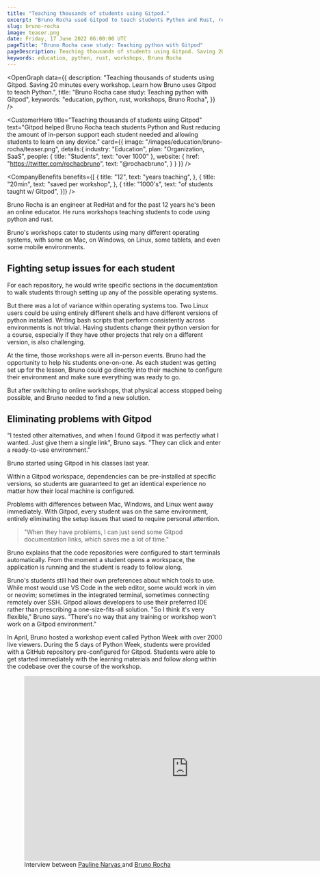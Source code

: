 ```yaml
---
title: "Teaching thousands of students using Gitpod."
excerpt: "Bruno Rocha used Gitpod to teach students Python and Rust, reducing the amount of in-person support each student needed and allowing students to learn on any device. Bruno also hosted Python Week 2022 where he taught thousands of students using Gitpod."
slug: bruno-rocha
image: teaser.png
date: Friday, 17 June 2022 06:00:00 UTC
pageTitle: "Bruno Rocha case study: Teaching python with Gitpod"
pageDescription: Teaching thousands of students using Gitpod. Saving 20 minutes every workshop. Learn how Bruno uses Gitpod to teach Python.
keywords: education, python, rust, workshops, Bruno Rocha
---
```


<script lang="ts" context="module">
  export const prerender = true;
</script>

<script lang="ts">
	import CustomerHero from "$lib/components/customers/customer-hero.svelte";
	import CompanyBenefits from "$lib/components/customers/company-benefits.svelte";
	import Section from "$lib/components/section.svelte";
	import Story from "$lib/components/customers/story.svelte";
	import Quote from "$lib/components/quote.svelte";
  	import OpenGraph from "$lib/components/open-graph.svelte";
</script>

<OpenGraph
data={{
    description:
      "Teaching thousands of students using Gitpod. Saving 20 minutes every workshop. Learn how Bruno uses Gitpod to teach Python.",
    title: "Bruno Rocha case study: Teaching python with Gitpod",
    keywords: "education, python, rust, workshops, Bruno Rocha",
  }}
/>

<CustomerHero
title="Teaching thousands of students using Gitpod"
text="Gitpod helped Bruno Rocha teach students Python and Rust reducing the amount of in-person support each student needed and allowing students to learn on any device."
card={{
		image: "/images/education/bruno-rocha/teaser.png",
		details:{
			industry: "Education",
			plan: "Organization, SaaS",
			people: {
				title: "Students",
				text: "over 1000"
			},
			website: {
				href: "https://twitter.com/rochacbruno",
				text: "@rochacbruno",
			}
		}
	}}
/>

<CompanyBenefits
benefits={[
{
title: "12",
text: "years teaching",
},
{
title: "20min",
text: "saved per workshop",
},
{
title: "1000's",
text: "of students taught w/ Gitpod",
}]}
/>

<Section>
	<Quote
		quote="I use Gitpod for everything—both for work, and for training."
		author={{
			name: "Bruno Rocha",
			jobTitle: "Engineer at RedHat and online educator",
		}}
	/>
</Section>

<Story bannerImg="/images/customers/bruno-rocha/banner.png" text="Teaching thousands of students using Gitpod">

Bruno Rocha is an engineer at RedHat and for the past 12 years he's been an online educator. He runs workshops teaching students to code using python and rust.

Bruno's workshops cater to students using many different operating systems, with some on Mac, on Windows, on Linux, some tablets, and even some mobile environments.

## Fighting setup issues for each student

For each repository, he would write specific sections in the documentation to walk students through setting up any of the possible operating systems.

But there was a lot of variance within operating systems too. Two Linux users could be using entirely different shells and have different versions of python installed. Writing bash scripts that perform consistently across environments is not trivial. Having students change their python version for a course, especially if they have other projects that rely on a different version, is also challenging.

At the time, those workshops were all in-person events. Bruno had the opportunity to help his students one-on-one. As each student was getting set up for the lesson, Bruno could go directly into their machine to configure their environment and make sure everything was ready to go.

But after switching to online workshops, that physical access stopped being possible, and Bruno needed to find a new solution.

## Eliminating problems with Gitpod

"I tested other alternatives, and when I found Gitpod it was perfectly what I wanted. Just give them a single link", Bruno says. "They can click and enter a ready-to-use environment."

Bruno started using Gitpod in his classes last year.

Within a Gitpod workspace, dependencies can be pre-installed at specific versions, so students are guaranteed to get an identical experience no matter how their local machine is configured.

Problems with differences between Mac, Windows, and Linux went away immediately. With Gitpod, every student was on the same environment, entirely eliminating the setup issues that used to require personal attention.

> "When they have problems, I can just send some Gitpod documentation links, which saves me a lot of time."

Bruno explains that the code repositories were configured to start terminals automatically. From the moment a student opens a workspace, the application is running and the student is ready to follow along.

Bruno's students still had their own preferences about which tools to use. While most would use VS Code in the web editor, some would work in vim or neovim; sometimes in the integrated terminal, sometimes connecting remotely over SSH. Gitpod allows developers to use their preferred IDE rather than prescribing a one-size-fits-all solution. "So I think it's very flexible," Bruno says. "There's no way that any training or workshop won't work on a Gitpod environment."

In April, Bruno hosted a workshop event called Python Week with over 2000 live viewers. During the 5 days of Python Week, students were provided with a GitHub repository pre-configured for Gitpod. Students were able to get started immediately with the learning materials and follow along within the codebase over the course of the workshop.

<figure>
		<iframe class="mx-auto" width="768" height="432" src="https://www.youtube.com/embed/zIY7tly0m50" title="YouTube video player" frameborder="0" allow="accelerometer; autoplay; clipboard-write; encrypted-media; gyroscope; picture-in-picture" allowfullscreen></iframe>
		<figcaption>Interview between <a href="https://twitter.com/paulienuh" target="_blank" rel="noreferrer"> Pauline Narvas </a> and <a href="https://twitter.com/rochacbruno" target="_blank" rel="noreferer"> Bruno Rocha </a> </figcaption>
</figure>

</Story>
